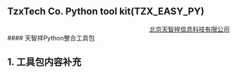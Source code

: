 ## TzxTech Co. Python tool kit(TZX_EASY_PY)
<div align='right' ><a href = "http://www.tianzhixiang.com.cn" target="_blank">北京天智祥信息科技有限公司</a></div>
#### 天智祥Python整合工具包

## 1. 工具包内容补充